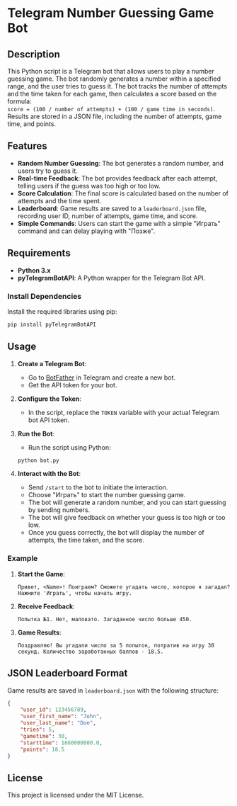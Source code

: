 # Telegram Number Guessing Game Bot

## Description

This Python script is a Telegram bot that allows users to play a number guessing game. The bot randomly generates a number within a specified range, and the user tries to guess it. The bot tracks the number of attempts and the time taken for each game, then calculates a score based on the formula:  
`score = (100 / number of attempts) + (100 / game time in seconds)`.  
Results are stored in a JSON file, including the number of attempts, game time, and points.

## Features

- **Random Number Guessing**: The bot generates a random number, and users try to guess it.
- **Real-time Feedback**: The bot provides feedback after each attempt, telling users if the guess was too high or too low.
- **Score Calculation**: The final score is calculated based on the number of attempts and the time spent.
- **Leaderboard**: Game results are saved to a `leaderboard.json` file, recording user ID, number of attempts, game time, and score.
- **Simple Commands**: Users can start the game with a simple "Играть" command and can delay playing with "Позже".

## Requirements

- **Python 3.x**
- **pyTelegramBotAPI**: A Python wrapper for the Telegram Bot API.

### Install Dependencies

Install the required libraries using pip:

```bash
pip install pyTelegramBotAPI
```

## Usage

1. **Create a Telegram Bot**:
   - Go to [BotFather](https://t.me/BotFather) in Telegram and create a new bot.
   - Get the API token for your bot.

2. **Configure the Token**:
   - In the script, replace the `TOKEN` variable with your actual Telegram bot API token.

3. **Run the Bot**:
   - Run the script using Python:

   ```bash
   python bot.py
   ```

4. **Interact with the Bot**:
   - Send `/start` to the bot to initiate the interaction.
   - Choose "Играть" to start the number guessing game.
   - The bot will generate a random number, and you can start guessing by sending numbers.
   - The bot will give feedback on whether your guess is too high or too low.
   - Once you guess correctly, the bot will display the number of attempts, the time taken, and the score.

### Example

1. **Start the Game**:
   ```text
   Привет, <Name>! Поиграем? Сможете угадать число, которое я загадал? Нажмите 'Играть', чтобы начать игру.
   ```
2. **Receive Feedback**:
   ```text
   Попытка №1. Нет, маловато. Загаданное число больше 450.
   ```
3. **Game Results**:
   ```text
   Поздравляю! Вы угадали число за 5 попыток, потратив на игру 30 секунд. Количество заработанных баллов - 18.5.
   ```

## JSON Leaderboard Format

Game results are saved in `leaderboard.json` with the following structure:

```json
{
    "user_id": 123456789,
    "user_first_name": "John",
    "user_last_name": "Doe",
    "tries": 5,
    "gametime": 30,
    "starttime": 1660000000.0,
    "points": 18.5
}
```

## License

This project is licensed under the MIT License.
